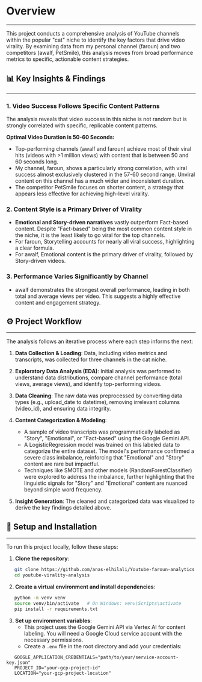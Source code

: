 # Overview

---

This project conducts a comprehensive analysis of YouTube channels within the popular "cat" niche to identify the key factors that drive video virality. By examining data from my personal channel (faroun) and two competitors (awalf, PetSmile), this analysis moves from broad performance metrics to specific, actionable content strategies.

## 📊 Key Insights & Findings

---

### 1. Video Success Follows Specific Content Patterns

The analysis reveals that video success in this niche is not random but is strongly correlated with specific, replicable content patterns.

**Optimal Video Duration is 50-60 Seconds:**

- Top-performing channels (awalf and faroun) achieve most of their viral hits (videos with >1 million views) with content that is between 50 and 60 seconds long.
- My channel, faroun, shows a particularly strong correlation, with viral success almost exclusively clustered in the 57-60 second range. Unviral content on this channel has a much wider and inconsistent duration.
- The competitor PetSmile focuses on shorter content, a strategy that appears less effective for achieving high-level virality.

### 2. Content Style is a Primary Driver of Virality

- **Emotional and Story-driven narratives** vastly outperform Fact-based content. Despite "Fact-based" being the most common content style in the niche, it is the least likely to go viral for the top channels.
- For faroun, Storytelling accounts for nearly all viral success, highlighting a clear formula.
- For awalf, Emotional content is the primary driver of virality, followed by Story-driven videos.

### 3. Performance Varies Significantly by Channel

- awalf demonstrates the strongest overall performance, leading in both total and average views per video. This suggests a highly effective content and engagement strategy.

## ⚙️ Project Workflow

---

The analysis follows an iterative process where each step informs the next:

1. **Data Collection & Loading**: Data, including video metrics and transcripts, was collected for three channels in the cat niche.

2. **Exploratory Data Analysis (EDA)**: Initial analysis was performed to understand data distributions, compare channel performance (total views, average views), and identify top-performing videos.

3. **Data Cleaning**: The raw data was preprocessed by converting data types (e.g., upload_date to datetime), removing irrelevant columns (video_id), and ensuring data integrity.

4. **Content Categorization & Modeling**:
   - A sample of video transcripts was programmatically labeled as "Story", "Emotional", or "Fact-based" using the Google Gemini API.
   - A LogisticRegression model was trained on this labeled data to categorize the entire dataset. The model's performance confirmed a severe class imbalance, reinforcing that "Emotional" and "Story" content are rare but impactful.
   - Techniques like SMOTE and other models (RandomForestClassifier) were explored to address the imbalance, further highlighting that the linguistic signals for "Story" and "Emotional" content are nuanced beyond simple word frequency.

5. **Insight Generation**: The cleaned and categorized data was visualized to derive the key findings detailed above.

## 🚀 Setup and Installation

---

To run this project locally, follow these steps:

1. **Clone the repository**:
```bash
   git clone https://github.com/anas-elhilali/Youtube-faroun-analytics
   cd youtube-virality-analysis
```

2. **Create a virtual environment and install dependencies**:
```bash
   python -m venv venv
   source venv/bin/activate   # On Windows: venv\Scripts\activate
   pip install -r requirements.txt
```

3. **Set up environment variables**:
   - This project uses the Google Gemini API via Vertex AI for content labeling. You will need a Google Cloud service account with the necessary permissions.
   - Create a `.env` file in the root directory and add your credentials:
```
   GOOGLE_APPLICATION_CREDENTIALS="path/to/your/service-account-key.json"
   PROJECT_ID="your-gcp-project-id"
   LOCATION="your-gcp-project-location"
```